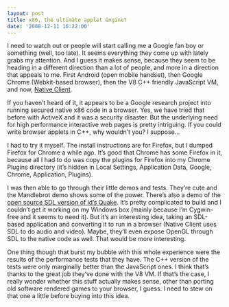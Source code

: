 ```yaml
---
layout: post
title: x86, the ultimate applet engine?
date: '2008-12-11 16:22:00'
---
```



I need to watch out or people will start calling me a Google fan boy or something (well, too late). It seems everything they come up with lately grabs my attention. And I guess it makes sense, because they seem to be heading in a different direction than a lot of people, and more in a direction that appeals to me. First Android (open mobile handset), then Google Chrome (Webkit-based browser), then the V8 C++ friendly JavaScript VM, and now, [Native Client](http://code.google.com/p/nativeclient/).

If you haven’t heard of it, it appears to be a Google research project into running secured native x86 code in a browser. Yes, we have tried that before with ActiveX and it was a security disaster. But the underlying need for high performance interactive web pages is pretty intriguing. If you could write browser applets in C++, why wouldn’t you? I suppose…

I had to try it myself. The install instructions are for Firefox, but I dumped Firefox for Chrome a while ago. It’s good that Chrome has some Firefox in it, because all I had to do was copy the plugins for Firefox into my Chrome Plugins directory (it’s hidden in Local Settings, Application Data, Google, Chrome, Application, Plugins).

I was then able to go through their little demos and tests. They’re cute and the Mandlebrot demo shows some of the power. There’s also a demo of the [open source SDL version of id’s Quake](http://www.libsdl.org/projects/quake/). It’s pretty complicated to build and I couldn’t get it working on my Windows box (mainly because I’m Cygwin-free and it seems to need it). But it’s an interesting idea, taking an SDL-based application and converting it to run in a browser (Native Client uses SDL to do audio and video). Maybe, they’ll even expose OpenGL through SDL to the native code as well. That would be more interesting.

One thing though that burst my bubble with this whole experience were the results of the performance tests that they have. The C++ version of the tests were only marginally better than the JavaScript ones. I think that’s thanks to the great job they’ve done with the V8 VM. If that’s the case, I really wonder whether this stuff actually makes sense, other than porting old software rendered games to your browser, I guess. I need to stew on that one a little before buying into this idea.


